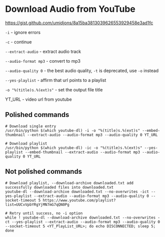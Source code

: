# Download Audio from YouTube

https://gist.github.com/umidjons/8a15ba3813039626553929458e3ad1fc

`-i` - ignore errors

`-c` - continue

`--extract-audio` - extract audio track

`--audio-format mp3` - convert to mp3

`--audio-quality 0` - the best audio quality, `-t` is deprecated, use `-o` instead

`--yes-playlist` - affirm that url points to a playlist

`-o "%(title)s.%(ext)s"` - set the output file title

YT_URL - video url from youtube

## Polished commands

```
# Download single entry
/usr/bin/python $(which youtube-dl) -i -o "%(title)s.%(ext)s" --embed-thumbnail --extract-audio --audio-format mp3 --audio-quality 0 YT_URL

# Download playlist
/usr/bin/python $(which youtube-dl) -ic -o "%(title)s.%(ext)s" --yes-playlist --embed-thumbnail --extract-audio --audio-format mp3 --audio-quality 0 YT_URL
```

## Not polished commands

```
# Download playlist, --download-archive downloaded.txt add successfully downloaded files into downloaded.txt
youtube-dl --download-archive downloaded.txt --no-overwrites -ict --yes-playlist --extract-audio --audio-format mp3 --audio-quality 0 --socket-timeout 5 https://www.youtube.com/playlist?list=UUCvVpbYRgYjMN7mG7qQN0Pg

# Retry until success, no -i option
while ! youtube-dl --download-archive downloaded.txt --no-overwrites -ct --yes-playlist --extract-audio --audio-format mp3 --audio-quality 0 --socket-timeout 5 <YT_PlayList_URL>; do echo DISCONNECTED; sleep 5; done
```
